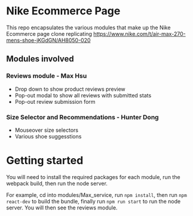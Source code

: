 # Nike Ecommerce Page
This repo encapsulates the various modules that make up the Nike Ecommerce page clone replicating https://www.nike.com/t/air-max-270-mens-shoe-jKGdGN/AH8050-020

## Modules involved
### Reviews module - Max Hsu
- Drop down to show product reviews preview
- Pop-out modal to show all reviews with submitted stats
- Pop-out review submission form

### Size Selector and Recommendations - Hunter Dong

- Mouseover size selectors
- Various shoe suggesstions

# Getting started
You will need to install the required packages for each module, run the webpack build, then run the node server.

For example,
cd into modules/Max_service, run ```npm install```, then run ```npm react-dev``` to build the bundle, finally run ```npm run start``` to run the node server. You will then see the reviews module.